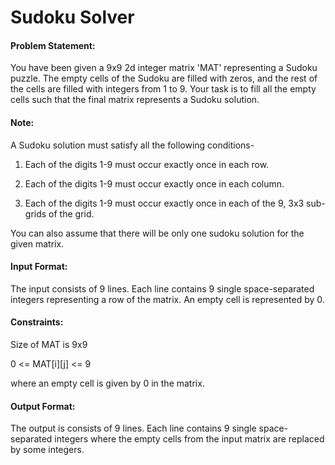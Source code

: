 # Sudoku Solver

#### Problem Statement:
You have been given a 9x9 2d integer matrix 'MAT' representing a Sudoku puzzle. The empty cells of the Sudoku are filled with zeros, and the rest of the cells are filled with integers from 1 to 9. Your task is to fill all the empty cells such that the final matrix represents a Sudoku solution.

#### Note:

A Sudoku solution must satisfy all the following conditions-

1. Each of the digits 1-9 must occur exactly once in each row.

2. Each of the digits 1-9 must occur exactly once in each column.

3. Each of the digits 1-9 must occur exactly once in each of the 9, 3x3 sub-grids of the grid.

You can also assume that there will be only one sudoku solution for the given matrix.

#### Input Format:

The input consists of 9 lines. Each line contains 9 single space-separated integers representing a row of the matrix. An empty cell is represented by 0.

#### Constraints:

Size of MAT is 9x9

0 <= MAT[i][j] <= 9

where an empty cell is given by 0 in the matrix.

#### Output Format:

The output is consists of 9 lines. Each line contains 9 single space-separated integers where the empty cells from the input matrix are replaced by some integers.
